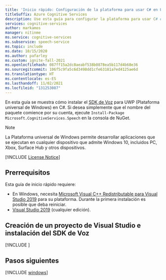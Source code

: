 ```yaml
---
title: 'Inicio rápido: Configuración de la plataforma para usar C# en UWP (Plataforma universal de Windows) con el SDK de Voz: servicio de voz'
titleSuffix: Azure Cognitive Services
description: Use esta guía para configurar la plataforma para usar C# en UWP (Plataforma universal de Windows) con el SDK del servicio de voz.
services: cognitive-services
author: markamos
manager: nitinme
ms.service: cognitive-services
ms.subservice: speech-service
ms.topic: include
ms.date: 10/15/2020
ms.author: pafarley
ms.custom: ignite-fall-2021
ms.openlocfilehash: 087ff15a2dc8aeabf538b0878ea5b117d4b68e36
ms.sourcegitcommit: 106f5c9fa5c6d3498dd1cfe63181a7ed4125ae6d
ms.translationtype: HT
ms.contentlocale: es-ES
ms.lasthandoff: 11/02/2021
ms.locfileid: "131253087"
---
```

En esta guía se muestra cómo instalar el [SDK de Voz](~/articles/cognitive-services/speech-service/speech-sdk.md) para UWP (Plataforma universal de Windows) en C#. Si desea simplemente que el nombre del paquete comience por su cuenta, ejecute `Install-Package Microsoft.CognitiveServices.Speech` en la consola de NuGet.

> [!NOTE]
> La Plataforma universal de Windows permite desarrollar aplicaciones que se ejecutan en cualquier dispositivo que admite Windows 10, incluidos PC, Xbox, Surface Hub y otros dispositivos.

[!INCLUDE [License Notice](~/includes/cognitive-services-speech-service-license-notice.md)]

## <a name="prerequisites"></a>Prerrequisitos

Esta guía de inicio rápido requiere:

* En Windows, necesita [Microsoft Visual C++ Redistributable para Visual Studio 2019](https://support.microsoft.com/topic/the-latest-supported-visual-c-downloads-2647da03-1eea-4433-9aff-95f26a218cc0) para su plataforma. Durante la primera instalación es posible que deba reiniciar.
* [Visual Studio 2019](https://visualstudio.microsoft.com/downloads/) (cualquier edición).

## <a name="create-a-visual-studio-project-and-install-the-speech-sdk"></a>Creación de un proyecto de Visual Studio e instalación del SDK de Voz

[!INCLUDE [](~/includes/cognitive-services-speech-service-quickstart-uwp-create-proj.md)]

## <a name="next-steps"></a>Pasos siguientes

[!INCLUDE [windows](../quickstart-list.md)]
